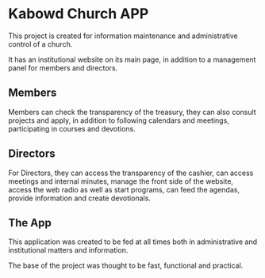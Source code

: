 # Kabowd Church APP

This project is created for information maintenance and administrative control of a church.

It has an institutional website on its main page, in addition to a management panel for members and directors.

## Members

Members can check the transparency of the treasury, they can also consult projects and apply, in addition to following calendars and meetings, participating in courses and devotions.

## Directors 

For Directors, they can access the transparency of the cashier, can access meetings and internal minutes, manage the front side of the website, access the web radio as well as start programs, can feed the agendas, provide information and create devotionals.

## The App

This application was created to be fed at all times both in administrative and institutional matters and information.

The base of the project was thought to be fast, functional and practical.
